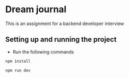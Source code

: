 # Dream journal

This is an assignment for a backend developer interview

## Setting up and running the project

- Run the following commands

```bash
npm install
```

```bash
npm run dev
```
